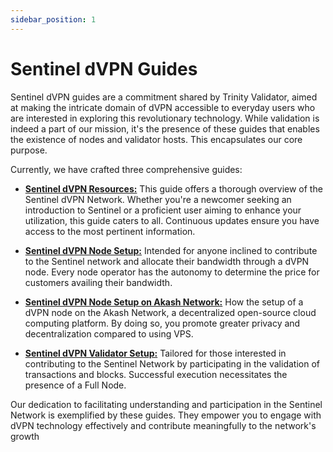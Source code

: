 ```yaml
---
sidebar_position: 1
---
```


# Sentinel dVPN Guides

Sentinel dVPN guides are a commitment shared by Trinity Validator, aimed at making the intricate domain of dVPN accessible to everyday users who are interested in exploring this revolutionary technology. While validation is indeed a part of our mission, it's the presence of these guides that enables the existence of nodes and validator hosts. This encapsulates our core purpose.

Currently, we have crafted three comprehensive guides:

- [**Sentinel dVPN Resources:**](/docs/category/resources) This guide offers a thorough overview of the Sentinel dVPN Network. Whether you're a newcomer seeking an introduction to Sentinel or a proficient user aiming to enhance your utilization, this guide caters to all. Continuous updates ensure you have access to the most pertinent information.

- [**Sentinel dVPN Node Setup:**](/docs/category/node-setup) Intended for anyone inclined to contribute to the Sentinel network and allocate their bandwidth through a dVPN node. Every node operator has the autonomy to determine the price for customers availing their bandwidth.

- [**Sentinel dVPN Node Setup on Akash Network:**](/docs/category/node-setup-on-akash) How the setup of a dVPN node on the Akash Network, a decentralized open-source cloud computing platform. By doing so, you promote greater privacy and decentralization compared to using VPS.

- [**Sentinel dVPN Validator Setup:**](/docs/category/validator-setup) Tailored for those interested in contributing to the Sentinel Network by participating in the validation of transactions and blocks. Successful execution necessitates the presence of a Full Node.

Our dedication to facilitating understanding and participation in the Sentinel Network is exemplified by these guides. They empower you to engage with dVPN technology effectively and contribute meaningfully to the network's growth
